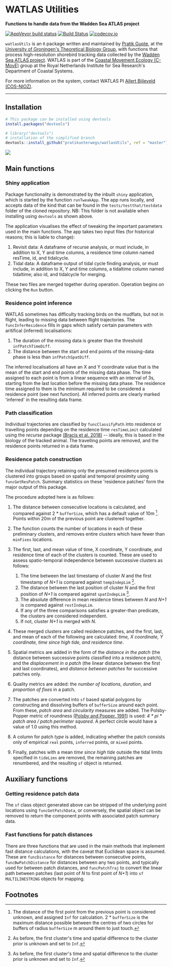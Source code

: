 # WATLAS Utilities

**Functions to handle data from the Wadden Sea ATLAS project**

<!-- badges: start -->
  [![AppVeyor build status](https://ci.appveyor.com/api/projects/status/github/pratikunterwegs/watlasUtils?branch=master&svg=true)](https://ci.appveyor.com/project/pratikunterwegs/watlasUtils) [![Build Status](https://travis-ci.org/pratikunterwegs/watlasUtils.svg?branch=master)](https://travis-ci.org/pratikunterwegs/watlasUtils) [![codecov.io](https://codecov.io/github/pratikunterwegs/watlasUtils/coverage.svg?branch=master)](https://codecov.io/github/pratikunterwegs/watlasUtils/branch/master)
<!-- badges: end -->

`watlasUtils` is an `R` package written and maintained by [Pratik Gupte](https://www.rug.nl/staff/p.r.gupte), at the [University of Groningen's Theoretical Biology Group](https://www.rug.nl/research/gelifes/tres/), with functions that process high-resolution shorebird tracking data collected by the [Wadden Sea ATLAS project](https://www.nioz.nl/en/about/cos/coastal-movement-ecology/shorebird-tracking/watlas-tracking-regional-movements). WATLAS is part of the [Coastal Movement Ecology (C-MovE)](https://www.nioz.nl/en/about/cos/coastal-movement-ecology) group at the Royal Netherlands Institute for Sea Research's Department of Coastal Systems.

For more information on the system, contact WATLAS PI [Allert Bijleveld (COS-NIOZ)](https://www.nioz.nl/en/about/organisation/staff/allert-bijleveld).

---

## Installation

```r
# This package can be installed using devtools
install.packages("devtools")

# library("devtools")
# installation of the simplified branch
devtools::install_github("pratikunterwegs/watlasUtils", ref = "master")
```

![](https://github.com/pratikunterwegs/watlasUtils/raw/master/screenshot_app.png)

## Main functions

### Shiny application

Package functionality is demonstrated by the inbuilt `shiny` application, which is started by the function `runTweakApp`. The app runs locally, and accepts data of the kind that can be found in the `tests/testthat/testdata` folder of the cloned repository. NB: This folder is not available when installing using `devtools` as shown above.

The application visualises the effect of tweaking the important parameters used in the main functions. The app takes two input files (for historical reasons; this is liable to change):

1. Revisit data: A dataframe of recurse analysis, or must include, in addition to X, Y and time columns, a residence time column named resTime, id, and tidalcycle.
2. Tidal data: A dataframe output of tidal cycle finding analysis, or must include, in addition to X, Y and time columns, a tidaltime column named tidaltime; also id, and tidalcycle for merging.

These two files are merged together during operation. Operation begins on clicking the `Run` button.

### Residence point inference

WATLAS sometimes has difficulty tracking birds on the mudflats, but not in flight, leading to missing data between flight trajectories. The `funcInferResidence` fills in gaps which satisfy certain parameters with aritifical (inferred) localisations:

1. The duration of the missing data is greater than the threshold `infPatchTimeDiff`.
2. The distance between the start and end points of the missing-data phase is less than `infPatchSpatDiff`.

The inferred localisations all have an X and Y coordinate value that is the mean of the start and end points of the missing data phase. The time assigned to each point is from a linear sequence with an interval of 3s, starting from the last location before the missing data phase. The residence time assigned to them is the minimum required to be considered a residence point (see next function). All inferred points are clearly marked 'inferred' in the resulting data frame.

### Path classification

Individual trajectories are classified by `funcClassifyPath` into residence or travelling points depending on the residence time `resTimeLimit` calculated using the _recurse_ package [(Bracis et al. 2018)](https://onlinelibrary.wiley.com/doi/abs/10.1111/ecog.03618) -- ideally, this is based in the biology of the tracked animal. The travelling points are removed, and the residence points returned in a data frame.

### Residence patch construction

The individual trajectory retaining only the presumed residence points is clustered into groups based on spatial and temporal proximity using `funcGetResPatch`. Summary statistics on these 'residence patches' form the major output of this package.

The procedure adopted here is as follows:

1. The distance between consecutive locations is calculated, and compared against 2 * `bufferSize`, which has a default value of 10m [^1]. Points within 20m of the previous point are clustered together.
2. The function counts the number of locations in each of these preliminary clusters, and removes entire clusters which have fewer than `minFixes` locations.

3. The first, last, and mean value of time, X coordinate, Y coordinate, and residence time of each of the clusters is counted. These are used to assess spatio-temporal independence between successive clusters as follows:
    1. The time between the last timestamp of cluster _N_ and the first timestamp of _N+1_ is compared against `tempIndepLim` [^2].
    2. The distance between the last position of cluster _N_ and the first position of _N+1_ is compared against `spatIndepLim` [^2].
    3. The absolute difference in mean residence times between _N_ and _N+1_ is compared against `restIndepLim`.
    4. If any of the three comparisons satisfies a greater-than predicate, the clusters are considered independent.
    5. If not, cluster _N+1_ is merged with _N_.

4. These merged clusters are called residence patches, and the first, last, and mean of each of the following are calculated: _time, X coordinate, Y coordinate, time since high tide, and residence time_.

5. Spatial metrics are added in the form of the _distance in the patch_ (the distance between successive points classified into a residence patch), and the _displacement in a patch_ (the linear distance between the first and last coordinates), and _distance between patches_ for successive patches only.

6. Quality metrics are added: the _number of locations_, _duration_, and _proportion of fixes_ in a patch.

7. The patches are converted into `sf` based spatial polygons by constructing and dissolving buffers of `bufferSize` around each point. From these, _patch area_ and _circularity_  measures are added. The Polsby-Popper metric of roundness [(Polsby and Popper. 1991)](https://pdfs.semanticscholar.org/0524/95555a23d961a674ccf1c82ceb475ac21821.pdf) is used: _4 * pi * patch area / patch perimeter squared_. A perfect circle would have a value of 1.0 using this method.

8. A column for patch _type_ is added, indicating whether the patch consists only of empirical `real` points, `inferred` points, or `mixed` points.

9. Finally, patches with a mean _time since high tide_ outside the tidal limits specified in `tideLims` are removed, the remaining patches are renumbered, and the resulting `sf` object is returned.

## Auxiliary functions

### Getting residence patch data

The `sf` class object generated above can be stripped of the underlying point locations using `funcGetPatchData`, or conversely, the spatial object can be removed to return the component points with associated patch summary data.

### Fast functions for patch distances

There are three functions that are used in the main methods that implement fast distance calculations, with the caveat that Euclidean space is assumed. These are `funcDistance` for distances between consecutive points, `funcBwPatchDistance` for distances between any two points, and typically used for between patch distances, and `funcPatchTraj` to convert the linear path between patches (last point of _N_ to first point of _N+1_) into `sf MULTILINESTRING` objects for mapping.


## Footnotes

[^1]: The distance of the first point from the previous point is considered unknown, and assigned `Inf` for calculation. 2 * `bufferSize` is the maximum distance possible between the centres of two circles for buffers of radius `bufferSize` m around them to just touch.

[^2]: As before, the first cluster's time and spatial difference to the cluster prior is unknown and set to `Inf`.

